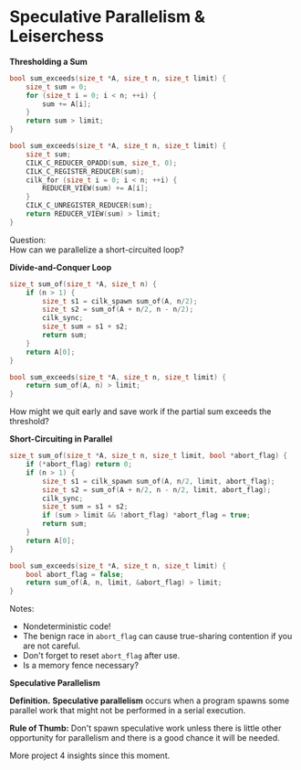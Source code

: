 # Speculative Parallelism & Leiserchess

**Thresholding a Sum**

```c
bool sum_exceeds(size_t *A, size_t n, size_t limit) {
    size_t sum = 0;
    for (size_t i = 0; i < n; ++i) {
        sum += A[i];
    }
    return sum > limit;
}
```

```c
bool sum_exceeds(size_t *A, size_t n, size_t limit) {
    size_t sum;
    CILK_C_REDUCER_OPADD(sum, size_t, 0);
    CILK_C_REGISTER_REDUCER(sum);
    cilk_for (size_t i = 0; i < n; ++i) {
        REDUCER_VIEW(sum) += A[i];
    }
    CILK_C_UNREGISTER_REDUCER(sum);
    return REDUCER_VIEW(sum) > limit;
}
```

Question:\
How can we parallelize a short-circuited loop?

**Divide-and-Conquer Loop**

```c
size_t sum_of(size_t *A, size_t n) {
    if (n > 1) {
        size_t s1 = cilk_spawn sum_of(A, n/2);
        size_t s2 = sum_of(A + n/2, n - n/2);
        cilk_sync;
        size_t sum = s1 + s2;
        return sum;
    }
    return A[0];
}

bool sum_exceeds(size_t *A, size_t n, size_t limit) {
    return sum_of(A, n) > limit;
}
```

How might we quit early and save work if
the partial sum exceeds the threshold?

**Short-Circuiting in Parallel**

```c
size_t sum_of(size_t *A, size_t n, size_t limit, bool *abort_flag) {
    if (*abort_flag) return 0;
    if (n > 1) {
        size_t s1 = cilk_spawn sum_of(A, n/2, limit, abort_flag);
        size_t s2 = sum_of(A + n/2, n - n/2, limit, abort_flag);
        cilk_sync;
        size_t sum = s1 + s2;
        if (sum > limit && !abort_flag) *abort_flag = true;
        return sum;
    }
    return A[0];
}

bool sum_exceeds(size_t *A, size_t n, size_t limit) {
    bool abort_flag = false;
    return sum_of(A, n, limit, &abort_flag) > limit;
}
```

Notes:
* Nondeterministic code!
* The benign race in ```abort_flag``` can cause
true-sharing contention if you are not careful.
* Don't forget to reset ```abort_flag``` after use.
* Is a memory fence necessary?

**Speculative Parallelism**

**Definition.** __Speculative parallelism__ occurs when
a program spawns some parallel work that might
not be performed in a serial execution.

**Rule of Thumb:** Don't spawn speculative work
unless there is little other opportunity for
parallelism and there is a good chance it will be needed.

More project 4 insights since this moment.
